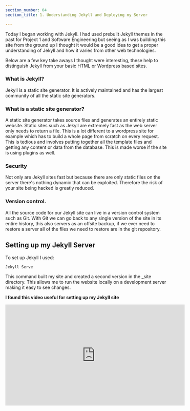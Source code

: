 ```yaml
---
section_number: 04
section_title: 1. Understanding Jekyll and Deploying my Server

---
```


Today I began working with Jekyll. I had used prebuilt Jekyll themes in the past for Project 1 and Software Engineering but seeing as I was building this site from the ground up I thought it would be a good idea to get a proper understanding of Jekyll and how it varies from other web technologies. 

Below are a few key take aways I thought were interesting, these help to distinguish Jekyll from your basic HTML or Wordpress based sites.

### What is Jekyll?
Jekyll is a static site generator. It is actively maintained and has the largest community of all the static site generators.

### What is a static site generator?
A static site generator takes source files and generates an entirely static website. Static sites such as Jekyll are extremely fast as the web server only needs to return a file. This is a lot different to a wordpress site for example which has to build a whole page from scratch on every request. This is tedious and involves putting together all the template files and getting any content or data from the database. This is made worse if the site is using plugins as well.


### Security
Not only are Jekyll sites fast but because there are only static files on the server there's nothing dynamic that can be exploited. Therefore the risk of your site being hacked is greatly reduced. 


### Version control. 
All the source code for our Jekyll site can live in a version control system such as Git. With Git we can go back to any single version of the site in its entire history, this also servers as an offsite backup, if we ever need to restore a server all of the files we need to restore are in the git repository. 


## Setting up my Jekyll Server

To set up Jekyll I used:

    Jekyll Serve

This command built my site and created a second version in the _site directory. This allows me to run the website locally on a development server making it easy to see changes.


**I found this video useful for setting up my Jekyll site**

<iframe width="560" height="315" src="https://www.youtube.com/embed/NJU1wluNrBw" frameborder="0" allow="accelerometer; autoplay; encrypted-media; gyroscope; picture-in-picture" allowfullscreen></iframe>